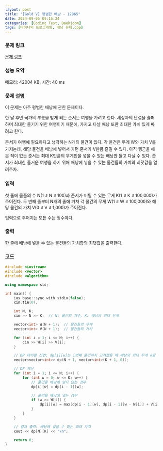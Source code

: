 ```yaml
---
layout: post
title: "[Gold V] 평범한 배낭 - 12865"
date: 2024-09-05 09:16:24
categories: [Coding Test, Baekjoon]
tags: [다이나믹 프로그래밍, 배낭 문제,cpp]
---
```


### 문제 링크

[문제 링크](https://www.acmicpc.net/problem/12865)

### 성능 요약

메모리: 42004 KB, 시간: 40 ms

### 문제 설명

<p>이 문제는 아주 평범한 배낭에 관한 문제이다.</p>

<p><span style="line-height:1.6em">한 달 후면 국가의 부름을 받게 되는 준서는 여행을 가려고 한다. 세상과의 단절을 슬퍼하며 최대한 즐기기 위한 여행이기 때문에, 가지고 다닐 배낭 또한 최대한 가치 있게 싸려고 한다.</span></p>

<p><span style="line-height:1.6em">준서가 여행에 필요하다고 생각하는 N개의 물건이 있다. 각 물건은 무게 W와 가치 V를 가지는데, 해당 물건을 배낭에 넣어서 가면 준서가 V만큼 즐길 수 있다. 아직 행군을 해본 적이 없는 준서는 최대 K만큼의 무게만을 넣을 수 있는 배낭만 들고 다닐 수 있다. 준서가 최대한 즐거운 여행을 하기 위해 배낭에 넣을 수 있는 물건들의 가치의 최댓값을 알려주자.</span></p>

### 입력

 <p>첫 줄에 물품의 수 N(1 ≤ N ≤ 100)과 준서가 버틸 수 있는 무게 K(1 ≤ K ≤ 100,000)가 주어진다. 두 번째 줄부터 N개의 줄에 거쳐 각 물건의 무게 W(1 ≤ W ≤ 100,000)와 해당 물건의 가치 V(0 ≤ V ≤ 1,000)가 주어진다.</p>

<p>입력으로 주어지는 모든 수는 정수이다.</p>

### 출력

 <p>한 줄에 배낭에 넣을 수 있는 물건들의 가치합의 최댓값을 출력한다.</p>

### 코드

```cpp
#include <iostream>
#include <vector>
#include <algorithm>

using namespace std;

int main() {
	ios_base::sync_with_stdio(false);
	cin.tie(0);

	int N, K;
	cin >> N >> K;  // N: 물건의 개수, K: 배낭의 최대 무게

	vector<int> W(N + 1);  // 물건들의 무게
	vector<int> V(N + 1);  // 물건들의 가치

	for (int i = 1; i <= N; i++) {
		cin >> W[i] >> V[i];
	}

	// DP 테이블 선언: dp[i][w]는 i번째 물건까지 고려했을 때 배낭의 최대 무게 w일 때의 최대 가치
	vector<vector<int>> dp(N + 1, vector<int>(K + 1, 0));

	// DP 계산
	for (int i = 1; i <= N; i++) {
		for (int w = 0; w <= K; w++) {
			// 물건을 배낭에 넣지 않는 경우
			dp[i][w] = dp[i - 1][w];

			// 물건을 배낭에 넣는 경우
			if (w >= W[i]) {
				dp[i][w] = max(dp[i - 1][w], dp[i - 1][w - W[i]] + V[i]);
			}
		}
	}

	// 결과 출력: 배낭에 넣을 수 있는 최대 가치
	cout << dp[N][K] << "\n";

	return 0;
}

```
